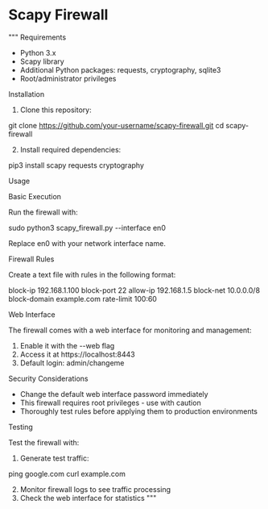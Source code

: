 
# Scapy Firewall

"""
 Requirements

- Python 3.x
- Scapy library
- Additional Python packages: requests, cryptography, sqlite3
- Root/administrator privileges

 Installation

1. Clone this repository:

git clone https://github.com/your-username/scapy-firewall.git
cd scapy-firewall


2. Install required dependencies:

pip3 install scapy requests cryptography


 Usage

 Basic Execution

Run the firewall with:

sudo python3 scapy_firewall.py --interface en0


Replace en0 with your network interface name.

 Firewall Rules

Create a text file with rules in the following format:

block-ip 192.168.1.100
block-port 22
allow-ip 192.168.1.5
block-net 10.0.0.0/8
block-domain example.com
rate-limit 100:60


 Web Interface

The firewall comes with a web interface for monitoring and management:

1. Enable it with the --web flag
2. Access it at https://localhost:8443
3. Default login: admin/changeme

 Security Considerations

- Change the default web interface password immediately
- This firewall requires root privileges - use with caution
- Thoroughly test rules before applying them to production environments

 Testing

Test the firewall with:

1. Generate test traffic:

ping google.com
curl example.com


2. Monitor firewall logs to see traffic processing
3. Check the web interface for statistics
"""